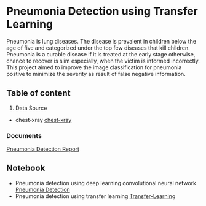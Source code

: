 # Pneumonia Detection using Transfer Learning 
Pneumonia is lung diseases. The disease is prevalent in children below the age of five and categorized under the top few diseases that kill children. Pneumonia is a curable disease if it is treated at the early stage otherwise, chance to recover is slim especially, when the victim is informed incorrectly. This project aimed to improve the image classification for pneumonia postive to minimize the severity as result of false negative information.
## Table of content
1. Data Source 
 - chest-xray [chest-xray](https://www.kaggle.com/paultimothymooney/chest-xray-pneumonia)
### Documents
[Pneumonia Detection Report](https://github.com/TemesgenGT/Pneumonia/tree/main/doc)

## Notebook
- Pneumonia detection using deep learning convolutional neural network [Pneumonia Detection](https://github.com/TemesgenGT/Pneumonia/blob/main/Pneumonia_detection.ipynb)
- Pneumonia detection using transfer learning [Transfer-Learning](https://github.com/TemesgenGT/Pneumonia/blob/main/notebook/Transfer-Learning.ipynb)
